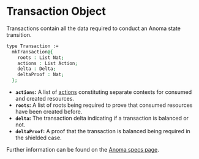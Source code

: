 # Transaction Object

Transactions contain all the data required to conduct an Anoma state transition.

```agda
type Transaction :=
  mkTransaction@{
    roots : List Nat;
    actions : List Action;
    delta : Delta;
    deltaProof : Nat;
  };
```

* **`actions`:** A list of [actions](actions.md) constituting separate contexts for consumed and created resources.
* **`roots`:** A list of roots being required to prove that consumed resources have been created before.
* **`delta`:** The transaction delta indicating if a transaction is balanced or not.
* **`deltaProof`:** A proof that the transaction is balanced being required in the shielded case.

Further information can be found on the [Anoma specs page](https://specs.anoma.net/latest/arch/system/state/resource_machine/index.html).

